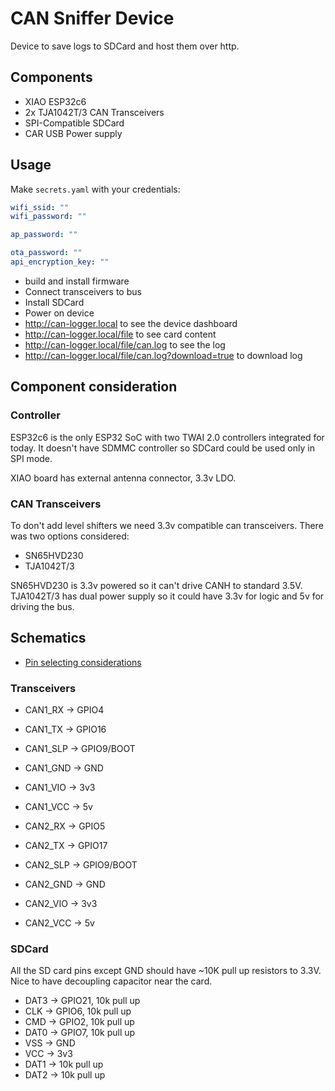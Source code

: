 # CAN Sniffer Device

Device to save logs to SDCard and host them over http.

## Components

- XIAO ESP32c6
- 2x TJA1042T/3 CAN Transceivers
- SPI-Compatible SDCard
- CAR USB Power supply

## Usage

Make `secrets.yaml` with your credentials:

```yaml
wifi_ssid: ""
wifi_password: ""

ap_password: ""

ota_password: ""
api_encryption_key: ""
```

- build and install firmware
- Connect transceivers to bus
- Install SDCard
- Power on device
- <http://can-logger.local> to see the device dashboard
- <http://can-logger.local/file> to see card content
- <http://can-logger.local/file/can.log> to see the log
- <http://can-logger.local/file/can.log?download=true> to download log

## Component consideration

### Controller

ESP32c6 is the only ESP32 SoC with two TWAI 2.0 controllers integrated for today. It doesn't have SDMMC controller so SDCard could be used only in SPI mode.

XIAO board has external antenna connector, 3.3v LDO.

### CAN Transceivers

To don't add level shifters we need 3.3v compatible can transceivers. There was two options considered:

- SN65HVD230
- TJA1042T/3

SN65HVD230 is 3.3v powered so it can't drive CANH to standard 3.5V. TJA1042T/3 has dual power supply so it could have 3.3v for logic and 5v for driving the bus.

## Schematics

- [Pin selecting considerations](../../esp32c6.md#pin-considerations)

### Transceivers

- CAN1_RX -> GPIO4
- CAN1_TX -> GPIO16
- CAN1_SLP -> GPIO9/BOOT
- CAN1_GND -> GND
- CAN1_VIO -> 3v3
- CAN1_VCC -> 5v

- CAN2_RX -> GPIO5
- CAN2_TX -> GPIO17
- CAN2_SLP -> GPIO9/BOOT
- CAN2_GND -> GND
- CAN2_VIO -> 3v3
- CAN2_VCC -> 5v

### SDCard

All the SD card pins except GND should have ~10K pull up resistors to 3.3V. Nice to have decoupling capacitor near the card.

- DAT3 -> GPIO21, 10k pull up
- CLK -> GPIO6, 10k pull up
- CMD -> GPIO2, 10k pull up
- DAT0 -> GPIO7, 10k pull up
- VSS -> GND
- VCC -> 3v3
- DAT1 -> 10k pull up
- DAT2 -> 10k pull up
